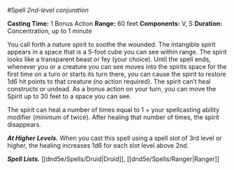 #Spell
*2nd-level conjuration*

**Casting Time:** 1 Bonus Action
**Range:** 60 feet
**Components:** V, S
**Duration:** Concentration, up to 1 minute
 
You call forth a nature spirit to soothe the wounded. The intangible spirit appears in a space that is a 5-foot cube you can see within range. The spirit looks like a transparent beast or fey (your choice). Until the spell ends, whenever you or a creature you can see moves into the spirits space for the first time on a turn or starts its turn there, you can cause the spirit to restore 1d6 hit points to that creature (no action required). The spirit can’t heal constructs or undead. As a bonus action on your turn, you can move the Spirit up to 30 feet to a space you can see.

The spirit can heal a number of times equal to 1 + your spellcasting ability modifier (minimum of twice). After healing that number of times, the spirit disappears.

***At Higher Levels.*** When you cast this spell using a spell slot of 3rd level or higher, the healing increases 1d6 for each slot level above 2nd.

***Spell Lists.*** [[dnd5e/Spells/Druid\|Druid]], [[dnd5e/Spells/Ranger\|Ranger]]